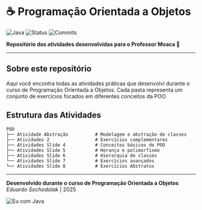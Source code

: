 # ☕ Programação Orientada a Objetos

![Java](https://img.shields.io/badge/Java-ED8B00?style=for-the-badge&logo=openjdk&logoColor=white)
![Status](https://img.shields.io/badge/Status-Em%20Desenvolvimento-green?style=for-the-badge)
![Commits](https://img.shields.io/github/commit-activity/m/DuRendeer/POO?style=for-the-badge)

**Repositório das atividades desenvolvidas  para o Professor Moaca 🍐**

---



##  Sobre este repositório

Aqui você encontra todas as atividades práticas que desenvolvi durante o curso de Programação Orientada a Objetos. Cada pasta representa um conjunto de exercícios focados em diferentes conceitos da POO.

##  Estrutura das Atividades

```
POO
├── Atividade Abstração          # Modelagem e abstração de classes
├── Atividades 2                 # Exercícios complementares  
├── Atividades Slide 4           # Conceitos básicos de POO
├── Atividades Slide 5           # Herança e polimorfismo
├── Atividades Slide 6           # Hierarquia de classes
└── Atividades Slide 7           # Exercícios avançados
└── Atividades Slide 8           # Exercícios Abstratos
```


---

**Desenvolvido durante o curso de Programação Orientada a Objetos**  
*Eduardo Sochodolak* | 2025


![Eu com Java](https://reactiongifs.me/cdn-cgi/imagedelivery/S36QsAbHn6yI9seDZ7V8aA/873351b1-6da2-40c8-3615-6cb882440a00/w=386)






